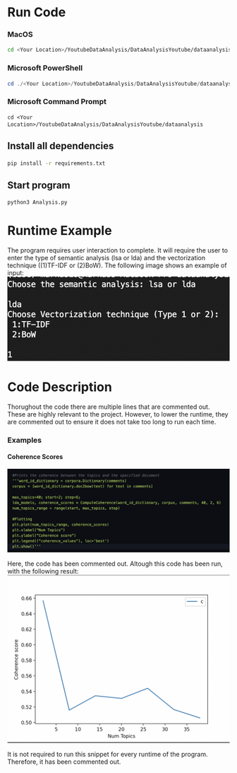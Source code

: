 # Run Code

### MacOS
``` bash
cd <Your Location>/YoutubeDataAnalysis/DataAnalysisYoutube/dataanalysis
```
### Microsoft PowerShell
```powershell
cd ./<Your Location>/YoutubeDataAnalysis/DataAnalysisYoutube/dataanalysis
```
### Microsoft Command Prompt
```command prompt
cd <Your Location>/YoutubeDataAnalysis/DataAnalysisYoutube/dataanalysis
```

## Install all dependencies
``` bash
pip install -r requirements.txt
```

## Start program
```bash
python3 Analysis.py
```

# Runtime Example
The program requires user interaction to complete. It will require the user to enter the type of semantic analysis (lsa or lda) and the vectorization technique ((1)TF-IDF or (2)BoW). The following image shows an example of input:
![Input User](Images/Working_example.png)

# Code Description
Thorughout the code there are multiple lines that are commented out. These are highly relevant to the project. 
However, to lower the runtime, they are commented out to ensure it does not take too long to run each time. 

### Examples
#### Coherence Scores
![Coherence Scores](Images/Coherence_Scores.png)

Here, the code has been commented out. Altough this code has been run, with the following result:
![Coherence Scores Graph](Images/Coherence_Scores_Graph.png)

It is not required to run this snippet for every runtime of the program. Therefore, it has been commented out.




